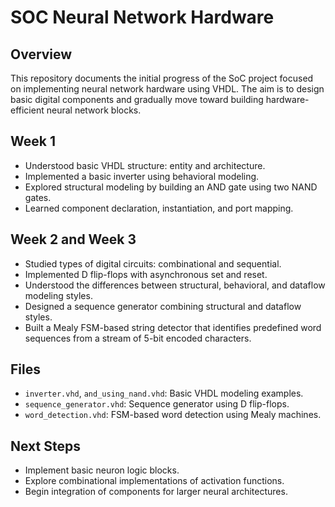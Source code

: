 # SOC Neural Network Hardware 

## Overview

This repository documents the initial progress of the SoC project focused on implementing neural network hardware using VHDL. The aim is to design basic digital components and gradually move toward building hardware-efficient neural network blocks.

## Week 1

- Understood basic VHDL structure: entity and architecture.
- Implemented a basic inverter using behavioral modeling.
- Explored structural modeling by building an AND gate using two NAND gates.
- Learned component declaration, instantiation, and port mapping.

## Week 2 and Week 3

- Studied types of digital circuits: combinational and sequential.
- Implemented D flip-flops with asynchronous set and reset.
- Understood the differences between structural, behavioral, and dataflow modeling styles.
- Designed a sequence generator combining structural and dataflow styles.
- Built a Mealy FSM-based string detector that identifies predefined word sequences from a stream of 5-bit encoded characters.

## Files

- `inverter.vhd`, `and_using_nand.vhd`: Basic VHDL modeling examples.
- `sequence_generator.vhd`: Sequence generator using D flip-flops.
- `word_detection.vhd`: FSM-based word detection using Mealy machines.

## Next Steps

- Implement basic neuron logic blocks.
- Explore combinational implementations of activation functions.
- Begin integration of components for larger neural architectures.
